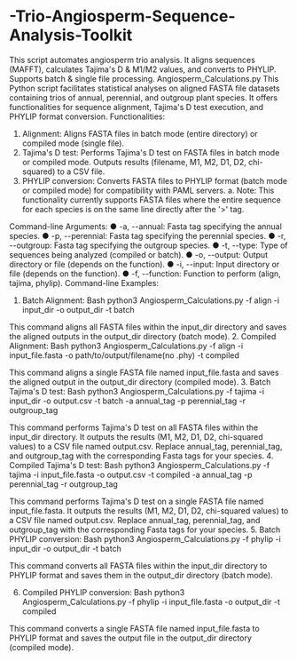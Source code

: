 # -Trio-Angiosperm-Sequence-Analysis-Toolkit
This script automates angiosperm trio analysis. It aligns sequences (MAFFT), calculates Tajima's D &amp; M1/M2 values, and converts to PHYLIP. Supports batch &amp; single file processing.
Angiosperm_Calculations.py
This Python script facilitates statistical analyses on aligned FASTA file datasets containing trios
of annual, perennial, and outgroup plant species. It offers functionalities for sequence alignment,
Tajima's D test execution, and PHYLIP format conversion.
Functionalities:
1. Alignment: Aligns FASTA files in batch mode (entire directory) or compiled mode (single
file).
2. Tajima's D test: Performs Tajima's D test on FASTA files in batch mode or compiled
mode. Outputs results (filename, M1, M2, D1, D2, chi-squared) to a CSV file.
3. PHYLIP conversion: Converts FASTA files to PHYLIP format (batch mode or compiled
mode) for compatibility with PAML servers.
a. Note: This functionality currently supports FASTA files where the entire sequence
for each species is on the same line directly after the '>' tag.

Command-line Arguments:
● -a, --annual: Fasta tag specifying the annual species.
● -p, --perennial: Fasta tag specifying the perennial species.
● -r, --outgroup: Fasta tag specifying the outgroup species.
● -t, --type: Type of sequences being analyzed (compiled or batch).
● -o, --output: Output directory or file (depends on the function).
● -i, --input: Input directory or file (depends on the function).
● -f, --function: Function to perform (align, tajima, phylip).
Command-line Examples:
1. Batch Alignment:
Bash
python3 Angiosperm_Calculations.py -f align -i input_dir -o output_dir -t batch

This command aligns all FASTA files within the input_dir directory and saves the aligned
outputs in the output_dir directory (batch mode).
2. Compiled Alignment:
Bash
python3 Angiosperm_Calculations.py -f align -i input_file.fasta -o path/to/output/filename(no
.phy) -t compiled

This command aligns a single FASTA file named input_file.fasta and saves the aligned
output in the output_dir directory (compiled mode).
3. Batch Tajima's D test:
Bash
python3 Angiosperm_Calculations.py -f tajima -i input_dir -o output.csv -t batch -a annual_tag -p
perennial_tag -r outgroup_tag

This command performs Tajima's D test on all FASTA files within the input_dir directory. It
outputs the results (M1, M2, D1, D2, chi-squared values) to a CSV file named output.csv.
Replace annual_tag, perennial_tag, and outgroup_tag with the corresponding Fasta
tags for your species.
4. Compiled Tajima's D test:
Bash
python3 Angiosperm_Calculations.py -f tajima -i input_file.fasta -o output.csv -t compiled -a
annual_tag -p perennial_tag -r outgroup_tag

This command performs Tajima's D test on a single FASTA file named input_file.fasta. It
outputs the results (M1, M2, D1, D2, chi-squared values) to a CSV file named output.csv.
Replace annual_tag, perennial_tag, and outgroup_tag with the corresponding Fasta
tags for your species.
5. Batch PHYLIP conversion:
Bash
python3 Angiosperm_Calculations.py -f phylip -i input_dir -o output_dir -t batch

This command converts all FASTA files within the input_dir directory to PHYLIP format and
saves them in the output_dir directory (batch mode).

6. Compiled PHYLIP conversion:
Bash
python3 Angiosperm_Calculations.py -f phylip -i input_file.fasta -o output_dir -t compiled

This command converts a single FASTA file named input_file.fasta to PHYLIP format and
saves the output file in the output_dir directory (compiled mode).
